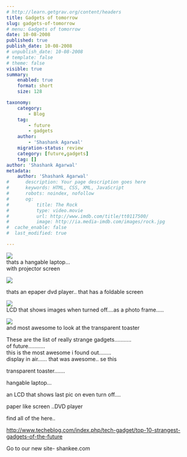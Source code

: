 ```yaml
---
# http://learn.getgrav.org/content/headers
title: Gadgets of tomorrow
slug: gadgets-of-tomorrow
# menu: Gadgets of tomorrow
date: 10-08-2008
published: true
publish_date: 10-08-2008
# unpublish_date: 10-08-2008
# template: false
# theme: false
visible: true
summary:
    enabled: true
    format: short
    size: 128

taxonomy:
    category:
        - Blog
    tag:
        - future
        - gadgets
    author:
        - 'Shashank Agarwal'
    migration-status: review
    category: [future,gadgets]
    tag: []
author: 'Shashank Agarwal'
metadata:
    author: 'Shashank Agarwal'
#      description: Your page description goes here
#      keywords: HTML, CSS, XML, JavaScript
#      robots: noindex, nofollow
#      og:
#          title: The Rock
#          type: video.movie
#          url: http://www.imdb.com/title/tt0117500/
#          image: http://ia.media-imdb.com/images/rock.jpg
#  cache_enable: false
#  last_modified: true

---
```


[![](http://2.bp.blogspot.com/_V2JZuLkPrjQ/SDfuyTDzVcI/AAAAAAAAAFU/JPSKLMmhHSw/s320/eyemove2.jpg)](http://2.bp.blogspot.com/_V2JZuLkPrjQ/SDfuyTDzVcI/AAAAAAAAAFU/JPSKLMmhHSw/s1600-h/eyemove2.jpg)  
thats a hangable laptop…  
with projector screen

[![](http://3.bp.blogspot.com/_V2JZuLkPrjQ/SDfuyjDzVdI/AAAAAAAAAFc/ZtgUWL4mV10/s320/sdf0.jpg)](http://3.bp.blogspot.com/_V2JZuLkPrjQ/SDfuyjDzVdI/AAAAAAAAAFc/ZtgUWL4mV10/s1600-h/sdf0.jpg)

thats an epaper dvd player.. that has a foldable screen

![](http://3.bp.blogspot.com/_V2JZuLkPrjQ/SDfuyjDzVfI/AAAAAAAAAFs/u8UNtzvFi4g/s320/memory_lcd.jpg)  
LCD that shows images when turned off….as a photo frame…..

[![](http://3.bp.blogspot.com/_V2JZuLkPrjQ/SDfuyjDzVeI/AAAAAAAAAFk/Upa337lb25Q/s320/transparent_1.jpg)](http://3.bp.blogspot.com/_V2JZuLkPrjQ/SDfuyjDzVeI/AAAAAAAAAFk/Upa337lb25Q/s1600-h/transparent_1.jpg)  
and most awesome to look at the transparent toaster

[](http://4.bp.blogspot.com/_V2JZuLkPrjQ/SDfuyzDzVgI/AAAAAAAAAF0/hmJsUe3RaXk/s1600-h/sdf0.jpg)

These are the list of really strange gadgets………..  
of future………..  
this is the most awesome i found out……..  
display in air…… that was awesome.. se this



transparent toaster…….

hangable laptop…

an LCD that shows last pic on even turn off….

paper like screen ..DVD player



find all of the here..

<http://www.techeblog.com/index.php/tech-gadget/top-10-strangest-gadgets-of-the-future>



Go to our new site- shankee.com
